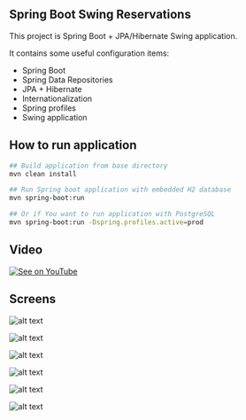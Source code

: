 Spring Boot Swing Reservations
---------------------------------------------

This project is Spring Boot + JPA/Hibernate Swing application.

It contains some useful configuration items:

- Spring Boot
- Spring Data Repositories
- JPA + Hibernate
- Internationalization
- Spring profiles
- Swing application


How to run application
---------------------------------------------
```bash
## Build application from base directory
mvn clean install

## Run Spring boot application with embedded H2 database
mvn spring-boot:run

## Or if You want to run application with PostgreSQL
mvn spring-boot:run -Dspring.profiles.active=prod
```

Video
---------------------------------------------

[![See on YouTube](http://img.youtube.com/vi/fcWp7h860qQ/0.jpg)](https://www.youtube.com/watch?v=fcWp7h860qQ)


Screens
---------------------------------------------

![alt text](https://github.com/DanielMichalski/spring-boot-swing-reservations/blob/master/src/main/resources/images/db_schema.png "Screen 1")

![alt text](https://github.com/DanielMichalski/spring-boot-swing-reservations/blob/master/src/main/resources/images/spring_boot.png "Screen 2")

![alt text](https://github.com/DanielMichalski/spring-boot-swing-reservations/blob/master/src/main/resources/images/forms.png "Screen 3")

![alt text](https://github.com/DanielMichalski/spring-boot-swing-reservations/blob/master/src/main/resources/images/form1.png "Screen 4")

![alt text](https://github.com/DanielMichalski/spring-boot-swing-reservations/blob/master/src/main/resources/images/form2.png "Screen 5")

![alt text](https://github.com/DanielMichalski/spring-boot-swing-reservations/blob/master/src/main/resources/images/reports.png "Screen 6")
